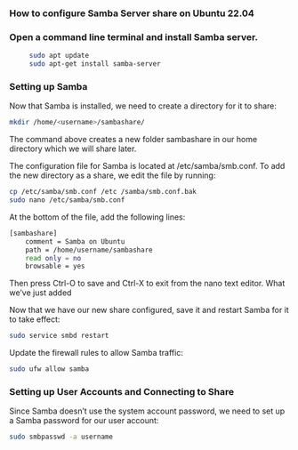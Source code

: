 ### How to configure Samba Server share on Ubuntu 22.04

### Open a command line terminal and install Samba server.

```bash
     sudo apt update
     sudo apt-get install samba-server
```

### Setting up Samba

Now that Samba is installed, we need to create a directory for it to share:

```bash
mkdir /home/<username>/sambashare/
```

The command above creates a new folder sambashare in our home directory which we will share later.

The configuration file for Samba is located at /etc/samba/smb.conf. To add the new directory as a share, we edit the file by running:

```bash
cp /etc/samba/smb.conf /etc /samba/smb.conf.bak
sudo nano /etc/samba/smb.conf
```

At the bottom of the file, add the following lines:

```bash
[sambashare]
    comment = Samba on Ubuntu
    path = /home/username/sambashare
    read only = no
    browsable = yes
```

Then press Ctrl-O to save and Ctrl-X to exit from the nano text editor.
What we’ve just added

Now that we have our new share configured, save it and restart Samba for it to take effect:

```bash
sudo service smbd restart
```

Update the firewall rules to allow Samba traffic:

```bash
sudo ufw allow samba
```

### Setting up User Accounts and Connecting to Share

Since Samba doesn’t use the system account password, we need to set up a Samba password for our user account:

```bash
sudo smbpasswd -a username
```